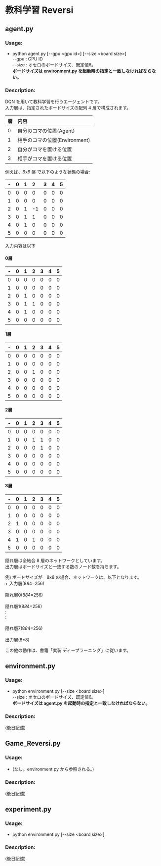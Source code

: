 # 教科学習 Reversi

## agent.py
### Usage:  
  + python agent.py [--gpu &lt;gpu id&gt;] [--size &lt;board size&gt;]  
    --gpu : GPU ID  
    --size : オセロのボードサイズ、既定値6。  
**ボードサイズは environment.py を起動時の指定と一致しなければならない。**

### Description:  
DQN を用いて教科学習を行うエージェントです。  
入力層は、指定されたボードサイズの配列 4 層で構成されます。  

|層|内容|
|:-|:-|
|0 |自分のコマの位置(Agent) |
|1 |相手のコマの位置(Environment)
|2 |自分がコマを置ける位置
|3 |相手がコマを置ける位置|

例えば、6x6 盤 で以下のような状態の場合:  

|-|0|1|2|3|4|5|
|:-|:-|:-|:-|:-|:-|:-|
|0|0|0|0|0|0|0|
|1|0|0|0|0|0|0|
|2|0|1|-1|0|0|0|
|3|0|1|1|0|0|0|
|4|0|1|0|0|0|0|
|5|0|0|0|0|0|0|

入力内容は以下  
#### 0層
|-|0|1|2|3|4|5|
|:-|:-|:-|:-|:-|:-|:-|
|0|0|0|0|0|0|0|
|1|0|0|0|0|0|0|
|2|0|1|0|0|0|0|
|3|0|1|1|0|0|0|
|4|0|1|0|0|0|0|
|5|0|0|0|0|0|0|

#### 1層
|-|0|1|2|3|4|5|
|:-|:-|:-|:-|:-|:-|:-|
|0|0|0|0|0|0|0|
|1|0|0|0|0|0|0|
|2|0|0|1|0|0|0|
|3|0|0|0|0|0|0|
|4|0|0|0|0|0|0|
|5|0|0|0|0|0|0|

#### 2層
|-|0|1|2|3|4|5|
|:-|:-|:-|:-|:-|:-|:-|
|0|0|0|0|0|0|0|
|1|0|0|1|1|0|0|
|2|0|0|0|1|0|0|
|3|0|0|0|0|0|0|
|4|0|0|0|0|0|0|
|5|0|0|0|0|0|0|

#### 3層
|-|0|1|2|3|4|5|
|:-|:-|:-|:-|:-|:-|:-|
|0|0|0|0|0|0|0|
|1|0|0|0|0|0|0|
|2|1|0|0|0|0|0|
|3|0|0|0|0|0|0|
|4|1|0|1|0|0|0|
|5|0|0|0|0|0|0|

隠れ層は全結合 8 層のネットワークとしています。  
出力層はボードサイズと一致する数のノード数を持ちます。  

例) ボードサイズが　8x8 の場合、ネットワークは、以下となります。  
    +
    入力層(8*8*4=256)  
    <ReLU>  
    隠れ層0(8*8*4=256)  
    <ReLU>  
    隠れ層1(8*8*4=256)  
    :  
    :  
    <ReLU>  
    隠れ層7(8*8*4=256)  
    <ReLU>  
    出力層(8*8)

この他の動作は、書籍「実装 ディープラーニング」に従います。

## environment.py
### Usage:  
  + python environment.py [--size &lt;board size&gt;]  
  --size : オセロのボードサイズ、既定値6。  
**ボードサイズは agent.py を起動時の指定と一致しなければならない。**  

### Description:  
(後日記述)  

## Game_Reversi.py
### Usage:  
  + (なし。environment.py から参照される。)  

### Description:  
(後日記述)  

## experiment.py
### Usage:  
  + python environment.py [--size &lt;board size&gt;]  

### Description:  
(後日記述)  
